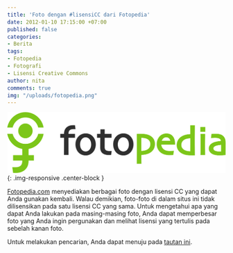 ```yaml
---
title: 'Foto dengan #lisensiCC dari Fotopedia'
date: 2012-01-10 17:15:00 +07:00
published: false
categories:
- Berita
tags:
- Fotopedia
- Fotografi
- Lisensi Creative Commons
author: nita
comments: true
img: "/uploads/fotopedia.png"
---
```


![fotopedia.png](/uploads/fotopedia.png){: .img-responsive .center-block }

[Fotopedia.com](http://www.fotopedia.com) menyediakan berbagai foto dengan lisensi CC yang dapat Anda gunakan kembali. Walau demikian, foto-foto di dalam situs ini tidak dilisensikan pada satu lisensi CC yang sama. Untuk mengetahui apa yang dapat Anda lakukan pada masing-masing foto, Anda dapat memperbesar foto yang Anda ingin pergunakan dan melihat lisensi yang tertulis pada sebelah kanan foto.

Untuk melakukan pencarian, Anda dapat menuju pada [tautan ini](http://www.fotopedia.com/#search).

